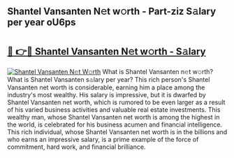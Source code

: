 ## Shantel Vansanten N𝚎t w𝚘rth - Part-ziz S𝚊lary per year oU6ps

# <h2><a href="http://gc01227.nevu.top/?p=Shantel+Vansanten">🔗 👉🔴 Shantel Vansanten N𝚎t w𝚘rth - S𝚊lary</a></h2>

[![Shantel Vansanten N𝚎t W𝚘rth](https://i.imgur.com/Oavwk0R.jpeg)](http://gc01227.nevu.top/?p=Shantel+Vansanten)
What is Shantel Vansanten n𝚎t w𝚘rth? What is Shantel Vansanten s𝚊lary per year?
This rich person's Shantel Vansanten net worth is considerable, earning him a place among the industry's most wealthy. His salary is impressive, but it is dwarfed by Shantel Vansanten net worth, which is rumored to be even larger as a result of his varied business activities and valuable real estate investments. This wealthy man, whose Shantel Vansanten net worth is among the highest in the world, is celebrated for his business acumen and financial intelligence. This rich individual, whose Shantel Vansanten net worth is in the billions and who earns an impressive salary, is a prime example of the force of commitment, hard work, and financial brilliance.
